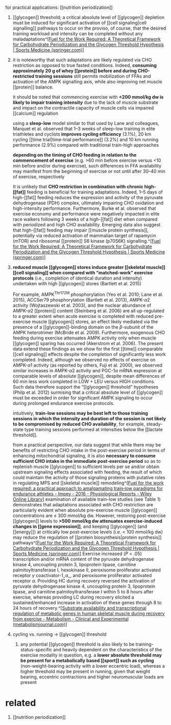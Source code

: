 for practical applications: [[nutrition periodization]]

1. [[glycogen]] threshold; a critical absolute level of [[glycogen]] depletion must be induced for significant activation of [[cell signaling|cell signalling]] pathways to occur on the proviso, of course, that the desired training workload and intensity can be completed without any maladaptations^[[Fuel for the Work Required: A Theoretical Framework for Carbohydrate Periodization and the Glycogen Threshold Hypothesis | Sports Medicine (springer.com)](https://link.springer.com/article/10.1007/s40279-018-0867-7#Sec8)]
2. it is noteworthy that such adaptations are likely regulated via CHO restriction as opposed to true fasted conditions. Indeed, **consuming approximately 20 g of whey [[protein]] before and during CHO-restricted training sessions** still permits mobilization of FFAs and activation of the AMPK signalling axis, while also improving net muscle [[protein]] balance.
   
   it should be noted that commencing exercise with **<200 mmol/kg dw is likely to impair training intensity** due to the lack of muscle substrate and impact on the contractile capacity of muscle cells via impaired [[calcium]] regulation
   
   using a **sleep-low** model similar to that used by Lane and colleagues, Marquet et al. observed that 1–3 weeks of sleep-low training in elite triathletes and cyclists **improves cycling efficiency** (3.1%), 20 km cycling [[time trial|time-trial performance]] (3.2%) and 10 km running performance (2.9%) compared with traditional train-high approaches
   
   **depending on the timing of CHO feeding in relation to the commencement of exercise** (e.g. >60 min before exercise versus <10 min before and/or during exercise), such differences in FFA availability may manifest from the beginning of exercise or not until after 30–40 min of exercise, respectively
   
   It is unlikely that **CHO restriction in combination with chronic high-[[fat]]** feeding is beneficial for training adaptations. Indeed, 1–5 days of high-[[fat]] feeding reduces the expression and activity of the pyruvate dehydrogenase (PDH) complex, ultimately impairing CHO oxidation and high-intensity performance. Furthermore, Burke et al. observed that exercise economy and performance were negatively impacted in elite race walkers following 3 weeks of a high-[[fat]] diet when compared with periodized and high CHO availability. Emerging data also suggest that high-[[fat]] feeding may impair [[muscle protein synthesis]], potentially via reduced activation of mammalian target of rapamycin (mTOR) and ribosomal [[protein]] S6 kinase (p70S6K) signalling.^[[Fuel for the Work Required: A Theoretical Framework for Carbohydrate Periodization and the Glycogen Threshold Hypothesis | Sports Medicine (springer.com)](https://link.springer.com/article/10.1007/s40279-018-0867-7)]
3. **reduced muscle [[glycogen]] stores induce greater [[skeletal muscle]] [[cell signaling]] when compared with “matched-work” exercise protocols** (i.e., completion of identical duration and intensity) undertaken with high [[glycogen]] stores (Bartlett et al. 2015)
   
   For example, AMPK<sup>Thr172M</sup> phosphorylation (Yeo et al. 2010; Lane et al. 2015), ACCSer79 phosphorylation (Bartlett et al. 2013), AMPK-*α*2 activity (Wojtaszewski et al. 2003), and the nuclear abundance of AMPK-*α*2 [[protein]] content (Steinberg et al. 2006) are all up-regulated to a greater extent when acute exercise is completed with reduced pre-exercise muscle [[glycogen]] stores, an effect likely mediated via the presence of a [[glycogen]]-binding domain on the *β*-subunit of the AMPK heterotrimer (McBride et al. 2009). Furthermore, exogenous CHO feeding during exercise attenuates AMPK activity only when muscle [[glycogen]] sparing has occurred (Akerstrom et al. 2006). The present data extend these findings as we show for the first [[time]] comparable [[cell signaling]] effects despite the completion of significantly less work completed. Indeed, although we observed no effects of exercise on AMPK-*α*1 activity (as reported by others, Fuji et al. 2000), we observed similar increases in AMPK-*α*2 activity and PGC-1*α* mRNA expression at comparable levels of absolute [[glycogen]], despite mean differences of 60 min less work completed in LOW + LEU versus HIGH conditions. Such data therefore support the “[[glycogen]] threshold” hypotheses (Philp et al. 2012) surmising that a critical absolute level of [[glycogen]] must be exceeded in order for significant AMPK signaling to occur during prolonged endurance exercise protocols.
   
   intuitively, **train-low sessions may be best left to those training sessions in which the intensity and duration of the session is not likely to be compromised by reduced CHO availability**, for example, steady-state type training sessions performed at intensities below the [[lactate threshold]].
   
   from a practical perspective, our data suggest that while there may be benefits of restricting CHO intake in the post-exercise period in terms of enhancing mitochondrial signaling, it is also **necessary to consume sufficient CHO intake in the immediate post-exercise period** so as to replenish muscle [[glycogen]] to sufficient levels per se and/or obtain upstream signaling effects associated with feeding, the result of which could maintain the activity of those signaling proteins with putative roles in regulating MPS and [[skeletal muscle]] remodeling^[[Fuel for the work required: a practical approach to amalgamating train‐low paradigms for endurance athletes - Impey - 2016 - Physiological Reports - Wiley Online Library](https://physoc.onlinelibrary.wiley.com/doi/full/10.14814/phy2.12803)]
   examination of available train-low studies (see Table 1) demonstrates that adaptations associated with CHO restriction are particularly evident when absolute pre-exercise muscle [[glycogen]] concentrations are ≤ 300 mmol/kg dw. However, restoring post-exercise [[glycogen]] levels to **>500 mmol/kg dw attenuates exercise-induced changes in [[gene expression]]**, and keeping [[glycogen]] (and [[energy]]) at critically low post-exercise levels (i.e. < 100 mmol/kg dw) may reduce the regulation of [[protein biosynthesis|protein synthesis]] pathways^[[Fuel for the Work Required: A Theoretical Framework for Carbohydrate Periodization and the Glycogen Threshold Hypothesis | Sports Medicine (springer.com)](https://link.springer.com/article/10.1007/s40279-018-0867-7)]
   Exercise increased (_P_ < .05) transcription and/or mRNA content of the pyruvate dehydrogenase kinase 4, uncoupling protein 3, lipoprotein lipase, carnitine palmitoyltransferase I, hexokinase II, peroxisome proliferator activated receptor _γ_ coactivator-1_α_, and peroxisome proliferator activated receptor _α_. Providing HC during recovery reversed the activation of pyruvate dehydrogenase kinase 4, uncoupling protein 3, lipoprotein lipase, and carnitine palmitoyltransferase I within 5 to 8 hours after exercise, whereas providing LC during recovery elicited a sustained/enhanced increase in activation of these genes through 8 to 24 hours of recovery.^[[Substrate availability and transcriptional regulation of metabolic genes in human skeletal muscle during recovery from exercise - Metabolism - Clinical and Experimental (metabolismjournal.com)](https://www.metabolismjournal.com/article/S0026-0495(05)00131-9/abstract)]
4. cycling vs. running → [[glycogen]] threshold
	1. any potential [[glycogen]] threshold is also likely to be training-status-specific and heavily dependent on the characteristics of the exercise modality in question, e.g. a **lower absolute threshold may be present for a metabolically based [[sport]] such as cycling** (non-weight-bearing activity with a lower eccentric load), whereas a higher threshold may be present in running, given that weight bearing, eccentric contractions and higher neuromuscular loads are present

# related
1. [[nutrition periodization]]